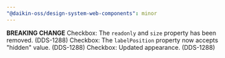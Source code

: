 ```yaml
---
"@daikin-oss/design-system-web-components": minor
---
```


**BREAKING CHANGE** Checkbox: The `readonly` and `size` property has been removed. (DDS-1288)
Checkbox: The `labelPosition` property now accepts "hidden" value. (DDS-1288)
Checkbox: Updated appearance. (DDS-1288)
